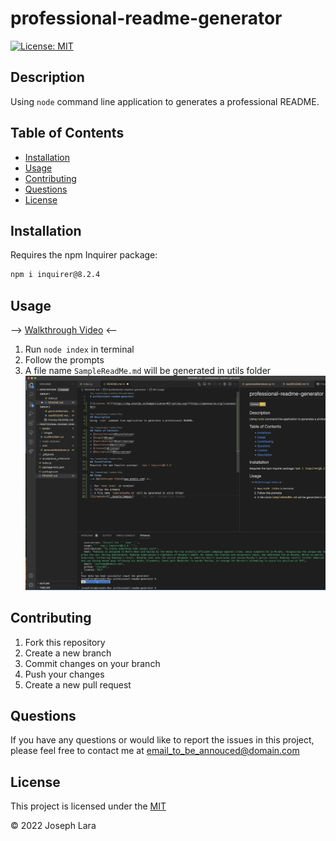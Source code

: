 # professional-readme-generator

[![License: MIT](https://img.shields.io/badge/License-MIT-yellow.svg)](https://opensource.org/licenses/MIT)

## Description
Using `node` command line application to generates a professional README.

## Table of Contents
* [Installation](#Installation)
* [Usage](#Usage)
* [Contributing](#Contributing)
* [Questions](#Questions)
* [License](#License)

## Installation
Requires the npm Inquirer package:  
```bash 
npm i inquirer@8.2.4
```

## Usage
--> [Walkthrough Video](www.google.com) <--

1. Run `node index` in terminal
2. Follow the prompts 
3. A file name `SampleReadMe.md` will be generated in utils folder
![Screenshot](./assets/images/FakeScreenshot.png)

## Contributing 

1. Fork this repository 
2. Create a new branch
3. Commit changes on your branch
4. Push your changes
5. Create a new pull request

## Questions
If you have any questions or would like to report the issues in this project, please feel free to contact me at  email_to_be_annouced@domain.com

## License
This project is licensed under the [MIT](./LICENSE)

&copy; 2022 Joseph Lara